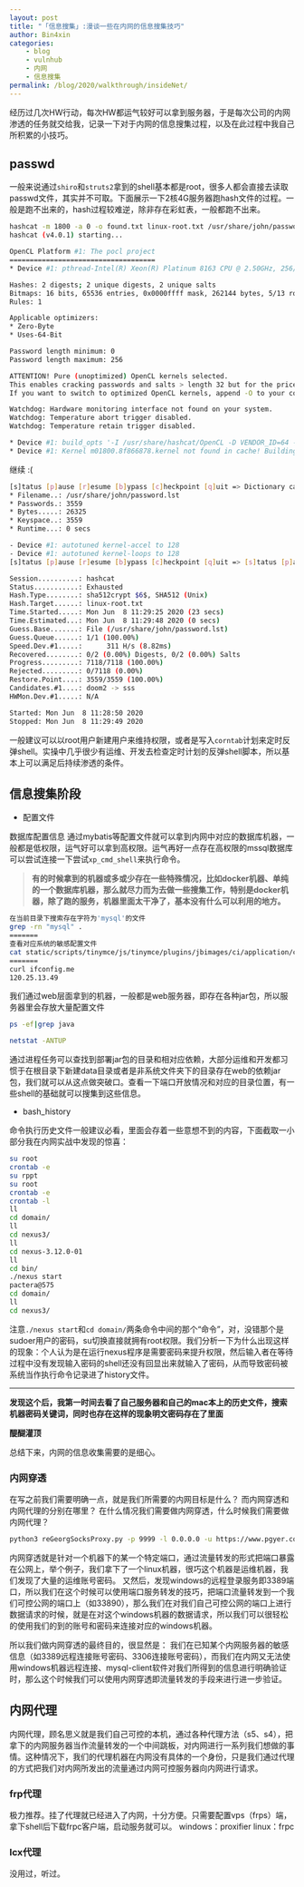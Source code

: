 ```yaml
---
layout: post
title: "「信息搜集」:漫谈一些在内网的信息搜集技巧"
author: Bin4xin
categories:
    - blog
    - vulnhub
    - 内网
    - 信息搜集
permalink: /blog/2020/walkthrough/insideNet/
---
```



经历过几次HW行动，每次HW都运气较好可以拿到服务器，于是每次公司的内网渗透的任务就交给我，记录一下对于内网的信息搜集过程，以及在此过程中我自己所积累的小技巧。

## passwd

一般来说通过`shiro`和`struts2`拿到的shell基本都是root，很多人都会直接去读取passwd文件，其实并不可取。下面展示一下2核4G服务器跑hash文件的过程。一般是跑不出来的，hash过程较难逆，除非存在彩虹表，一般都跑不出来。 
```bash
hashcat -m 1800 -a 0 -o found.txt linux-root.txt /usr/share/john/password.lst --force
hashcat (v4.0.1) starting...

OpenCL Platform #1: The pocl project
====================================
* Device #1: pthread-Intel(R) Xeon(R) Platinum 8163 CPU @ 2.50GHz, 256/738 MB allocatable, 1MCU

Hashes: 2 digests; 2 unique digests, 2 unique salts
Bitmaps: 16 bits, 65536 entries, 0x0000ffff mask, 262144 bytes, 5/13 rotates
Rules: 1

Applicable optimizers:
* Zero-Byte
* Uses-64-Bit

Password length minimum: 0
Password length maximum: 256

ATTENTION! Pure (unoptimized) OpenCL kernels selected.
This enables cracking passwords and salts > length 32 but for the price of drastical reduced performance.
If you want to switch to optimized OpenCL kernels, append -O to your commandline.

Watchdog: Hardware monitoring interface not found on your system.
Watchdog: Temperature abort trigger disabled.
Watchdog: Temperature retain trigger disabled.

* Device #1: build_opts '-I /usr/share/hashcat/OpenCL -D VENDOR_ID=64 -D CUDA_ARCH=0 -D AMD_ROCM=0 -D VECT_SIZE=8 -D DEVICE_TYPE=2 -D DGST_R0=0 -D DGST_R1=1 -D DGST_R2=2 -D DGST_R3=3 -D DGST_ELEM=16 -D KERN_TYPE=1800 -D _unroll'
* Device #1: Kernel m01800.8f866878.kernel not found in cache! Building may take a while...

```
继续 :(
```bash
[s]tatus [p]ause [r]esume [b]ypass [c]heckpoint [q]uit => Dictionary cache built:
* Filename..: /usr/share/john/password.lst
* Passwords.: 3559
* Bytes.....: 26325
* Keyspace..: 3559
* Runtime...: 0 secs

- Device #1: autotuned kernel-accel to 128
- Device #1: autotuned kernel-loops to 128
[s]tatus [p]ause [r]esume [b]ypass [c]heckpoint [q]uit => [s]tatus [p]ause [r]esume [b]ypass [c]heckpoApproaching final keyspace - workload adjusted.

Session..........: hashcat
Status...........: Exhausted
Hash.Type........: sha512crypt $6$, SHA512 (Unix)
Hash.Target......: linux-root.txt
Time.Started.....: Mon Jun  8 11:29:25 2020 (23 secs)
Time.Estimated...: Mon Jun  8 11:29:48 2020 (0 secs)
Guess.Base.......: File (/usr/share/john/password.lst)
Guess.Queue......: 1/1 (100.00%)
Speed.Dev.#1.....:      311 H/s (8.82ms)
Recovered........: 0/2 (0.00%) Digests, 0/2 (0.00%) Salts
Progress.........: 7118/7118 (100.00%)
Rejected.........: 0/7118 (0.00%)
Restore.Point....: 3559/3559 (100.00%)
Candidates.#1....: doom2 -> sss
HWMon.Dev.#1.....: N/A

Started: Mon Jun  8 11:28:50 2020
Stopped: Mon Jun  8 11:29:49 2020
```
一般建议可以以root用户新建用户来维持权限，或者是写入`corntab`计划来定时反弹shell。实操中几乎很少有运维、开发去检查定时计划的反弹shell脚本，所以基本上可以满足后持续渗透的条件。

## 信息搜集阶段

* 配置文件

数据库配置信息 通过mybatis等配置文件就可以拿到内网中对应的数据库机器，一般都是低权限，运气好可以拿到高权限。运气再好一点存在高权限的mssql数据库可以尝试连接一下尝试`xp_cmd_shell`来执行命令。


> **有的时候拿到的机器或多或少存在一些特殊情况，比如docker机器、单纯的一个数据库机器，那么就尽力而为去做一些搜集工作，特别是docker机器，除了跑的服务，机器里面太干净了，基本没有什么可以利用的地方。**
```bash
在当前目录下搜索存在字符为'mysql'的文件
grep -rn "mysql" .
=======
查看对应系统的敏感配置文件
cat static/scripts/tinymce/js/tinymce/plugins/jbimages/ci/application/config/database.php
=======
curl ifconfig.me
120.25.13.49
```

我们通过web层面拿到的机器，一般都是web服务器，即存在各种jar包，所以服务器里会存放大量配置文件
```bash
ps -ef|grep java

netstat -ANTUP
```
通过进程任务可以查找到部署jar包的目录和相对应依赖，大部分运维和开发都习惯于在根目录下新建data目录或者是非系统文件夹下的目录存在web的依赖jar包，我们就可以从这点做突破口。查看一下端口开放情况和对应的目录位置，有一些shell的基础就可以搜集到这些信息。


* bash_history

命令执行历史文件一般建议必看，里面会存着一些意想不到的内容，下面截取一小部分我在内网实战中发现的惊喜：

```bash
su root
crontab -e
su rppt
su root
crontab -e
crontab -l
ll
cd domain/
ll
cd nexus3/
ll
cd nexus-3.12.0-01
ll
cd bin/
./nexus start
pactera@575
cd domain/
ll
cd nexus3/
```
注意`./nexus start`和`cd domain/`两条命令中间的那个“命令”，对，没错那个是sudoer用户的密码，su切换直接就拥有root权限。我们分析一下为什么出现这样的现象：个人认为是在运行nexus程序是需要密码来提升权限，然后输入者在等待过程中没有发现输入密码的shell还没有回显出来就输入了密码，从而导致密码被系统当作执行命令记录进了history文件。

---
**发现这个后，我第一时间去看了自己服务器和自己的mac本上的历史文件，搜索机器密码关键词，同时也存在这样的现象明文密码存在了里面**


**醍醐灌顶**

总结下来，内网的信息收集需要的是细心。

### 内网穿透
在写之前我们需要明确一点，就是我们所需要的内网目标是什么？
而内网穿透和内网代理的分别在哪里？
在什么情况我们需要做内网穿透，什么时候我们需要做内网代理？
```bash
python3 reGeorgSocksProxy.py -p 9999 -l 0.0.0.0 -u https://www.pgyer.com/tunnel.nosocket.php
```
内网穿透就是针对一个机器下的某一个特定端口，通过流量转发的形式把端口暴露在公网上，举个例子，我们拿下了一个linux机器，很巧这个机器是运维机器，我们发现了大量的运维账号密码。
又然后，发现windows的远程登录服务即3389端口，所以我们在这个时候可以使用端口服务转发的技巧，把端口流量转发到一个我们可控公网的端口上（如33890），那么我们在对我们自己可控公网的端口上进行数据请求的时候，就是在对这个windows机器的数据请求，所以我们可以很轻松的使用我们的到的账号和密码来连接对应的windows机器。

所以我们做内网穿透的最终目的，很显然是：
我们在已知某个内网服务器的敏感信息（如3389远程连接账号密码、3306连接账号密码），而我们在内网又无法使用windows机器远程连接、mysql-client软件对我们所得到的信息进行明确验证时，那么这个时候我们可以使用内网穿透即流量转发的手段来进行进一步验证。

## 内网代理
内网代理，顾名思义就是我们自己可控的本机，通过各种代理方法（s5、s4），把拿下的内网服务器当作流量转发的一个中间跳板，对内网进行一系列我们想做的事情。这种情况下，我们的代理机器在内网没有具体的一个身份，只是我们通过代理的方式把我们对内网所发出的流量通过内网可控服务器向内网进行请求。

### frp代理
极力推荐。挂了代理就已经进入了内网，十分方便。只需要配置vps（frps）端，拿下shell后下载frpc客户端，启动服务就可以。
windows：proxifier
linux：frpc

### lcx代理
没用过，听过。









